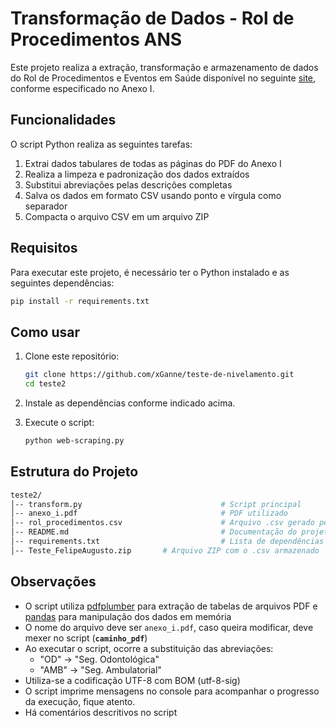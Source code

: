 # Transformação de Dados - Rol de Procedimentos ANS

Este projeto realiza a extração, transformação e armazenamento de dados do Rol de Procedimentos e Eventos em Saúde disponível no seguinte [site](https://www.gov.br/ans/pt-br/acesso-a-informacao/participacao-da-sociedade/atualizacao-do-rol-de-procedimentos), conforme especificado no Anexo I.

## Funcionalidades

O script Python realiza as seguintes tarefas:
1. Extrai dados tabulares de todas as páginas do PDF do Anexo I
2. Realiza a limpeza e padronização dos dados extraídos
3. Substitui abreviações pelas descrições completas
4. Salva os dados em formato CSV usando ponto e vírgula como separador
5. Compacta o arquivo CSV em um arquivo ZIP

## Requisitos

Para executar este projeto, é necessário ter o Python instalado e as seguintes dependências:

```sh
pip install -r requirements.txt
```

## Como usar

1. Clone este repositório:

    ```sh
    git clone https://github.com/xGanne/teste-de-nivelamento.git
    cd teste2
    ```

2. Instale as dependências conforme indicado acima.

3. Execute o script:
    ```sh
    python web-scraping.py
    ```

## Estrutura do Projeto
```sh
teste2/
│-- transform.py                               # Script principal
│-- anexo_i.pdf                                # PDF utilizado
│-- rol_procedimentos.csv                      # Arquivo .csv gerado pelo script com os devidos tratamentos.
│-- README.md                                  # Documentação do projeto
│-- requirements.txt                           # Lista de dependências
│-- Teste_FelipeAugusto.zip       # Arquivo ZIP com o .csv armazenado
```

## Observações

* O script utiliza [pdfplumber](https://pypi.org/project/pdfplumber/) para extração de tabelas de arquivos PDF e [pandas](https://pandas.pydata.org/docs/) para manipulação dos dados em memória
* O nome do arquivo deve ser `anexo_i.pdf`, caso queira modificar, deve mexer no script (**`caminho_pdf`**)
* Ao executar o script, ocorre a substituição das abreviações:
    * "OD" → "Seg. Odontológica"
    * "AMB" → "Seg. Ambulatorial"
* Utiliza-se a codificação UTF-8 com BOM (utf-8-sig)
* O script imprime mensagens no console para acompanhar o progresso da execução, fique atento.
* Há comentários descritivos no script